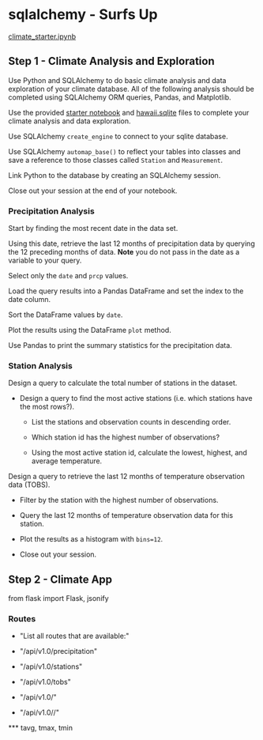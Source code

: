 # sqlalchemy - Surfs Up
[climate_starter.ipynb](climate_starter.ipynb)

## Step 1 - Climate Analysis and Exploration
Use Python and SQLAlchemy to do basic climate analysis and data exploration of your climate database. All of the following analysis should be completed using SQLAlchemy ORM queries, Pandas, and Matplotlib.

Use the provided [starter notebook](climate_starter.ipynb) and [hawaii.sqlite](Resources/hawaii.sqlite) files to complete your climate analysis and data exploration.

Use SQLAlchemy `create_engine` to connect to your sqlite database.

Use SQLAlchemy `automap_base()` to reflect your tables into classes and save a reference to those classes called `Station` and `Measurement`.

Link Python to the database by creating an SQLAlchemy session.

Close out your session at the end of your notebook.

### Precipitation Analysis

Start by finding the most recent date in the data set.

Using this date, retrieve the last 12 months of precipitation data by querying the 12 preceding months of data. **Note** you do not pass in the date as a variable to your query.

Select only the `date` and `prcp` values.

Load the query results into a Pandas DataFrame and set the index to the date column.

Sort the DataFrame values by `date`.

Plot the results using the DataFrame `plot` method.

Use Pandas to print the summary statistics for the precipitation data.

### Station Analysis

Design a query to calculate the total number of stations in the dataset.

* Design a query to find the most active stations (i.e. which stations have the most rows?).

  * List the stations and observation counts in descending order.

  * Which station id has the highest number of observations?

  * Using the most active station id, calculate the lowest, highest, and average temperature.

 Design a query to retrieve the last 12 months of temperature observation data (TOBS).

  * Filter by the station with the highest number of observations.

  * Query the last 12 months of temperature observation data for this station.

  * Plot the results as a histogram with `bins=12`.
  
  * Close out your session.

## Step 2 - Climate App
from flask import Flask, jsonify

### Routes
* "List all routes that are available:"


* "/api/v1.0/precipitation"
* "/api/v1.0/stations"
* "/api/v1.0/tobs"
* "/api/v1.0/<start>"
* "/api/v1.0/<start>/<end>"
 
 *** tavg, tmax, tmin
